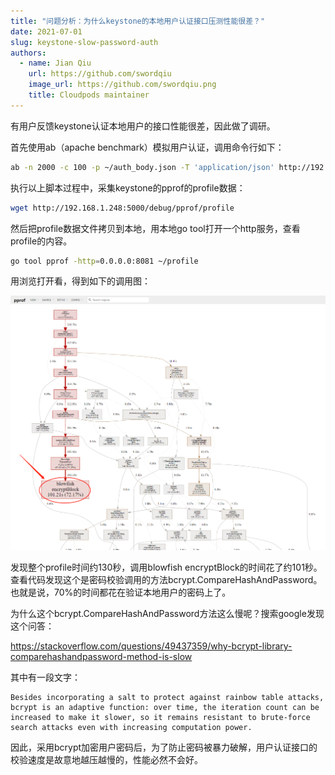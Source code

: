 ```yaml
---
title: "问题分析：为什么keystone的本地用户认证接口压测性能很差？"
date: 2021-07-01
slug: keystone-slow-password-auth
authors:
  - name: Jian Qiu
    url: https://github.com/swordqiu
    image_url: https://github.com/swordqiu.png
    title: Cloudpods maintainer
---
```


有用户反馈keystone认证本地用户的接口性能很差，因此做了调研。

<!-- truncate -->

首先使用ab（apache benchmark）模拟用户认证，调用命令行如下：

```bash
ab -n 2000 -c 100 -p ~/auth_body.json -T 'application/json' http://192.168.1.248:5000/v3/auth/tokens
```

执行以上脚本过程中，采集keystone的pprof的profile数据：

```bash
wget http://192.168.1.248:5000/debug/pprof/profile
```

然后把profile数据文件拷贝到本地，用本地go tool打开一个http服务，查看profile的内容。

```bash
go tool pprof -http=0.0.0.0:8081 ~/profile
```

用浏览打开看，得到如下的调用图：

<!-- <img src="goprofile.png" alt="" width="1024"> -->
![](./goprofile.png)

发现整个profile时间约130秒，调用blowfish encryptBlock的时间花了约101秒。查看代码发现这个是密码校验调用的方法bcrypt.CompareHashAndPassword。也就是说，70%的时间都花在验证本地用户的密码上了。

为什么这个bcrypt.CompareHashAndPassword方法这么慢呢？搜索google发现这个问答：

https://stackoverflow.com/questions/49437359/why-bcrypt-library-comparehashandpassword-method-is-slow

其中有一段文字：

    Besides incorporating a salt to protect against rainbow table attacks, bcrypt is an adaptive function: over time, the iteration count can be increased to make it slower, so it remains resistant to brute-force search attacks even with increasing computation power.

因此，采用bcrypt加密用户密码后，为了防止密码被暴力破解，用户认证接口的校验速度是故意地越压越慢的，性能必然不会好。
